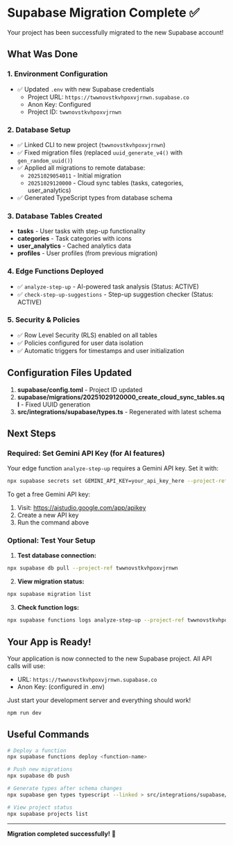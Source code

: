 # Supabase Migration Complete ✅

Your project has been successfully migrated to the new Supabase account!

## What Was Done

### 1. Environment Configuration
- ✅ Updated `.env` with new Supabase credentials
  - Project URL: `https://twwnovstkvhpoxvjrnwn.supabase.co`
  - Anon Key: Configured
  - Project ID: `twwnovstkvhpoxvjrnwn`

### 2. Database Setup
- ✅ Linked CLI to new project (`twwnovstkvhpoxvjrnwn`)
- ✅ Fixed migration files (replaced `uuid_generate_v4()` with `gen_random_uuid()`)
- ✅ Applied all migrations to remote database:
  - `20251029054011` - Initial migration
  - `20251029120000` - Cloud sync tables (tasks, categories, user_analytics)
- ✅ Generated TypeScript types from database schema

### 3. Database Tables Created
- **tasks** - User tasks with step-up functionality
- **categories** - Task categories with icons
- **user_analytics** - Cached analytics data
- **profiles** - User profiles (from previous migration)

### 4. Edge Functions Deployed
- ✅ `analyze-step-up` - AI-powered task analysis (Status: ACTIVE)
- ✅ `check-step-up-suggestions` - Step-up suggestion checker (Status: ACTIVE)

### 5. Security & Policies
- ✅ Row Level Security (RLS) enabled on all tables
- ✅ Policies configured for user data isolation
- ✅ Automatic triggers for timestamps and user initialization

## Configuration Files Updated

1. **supabase/config.toml** - Project ID updated
2. **supabase/migrations/20251029120000_create_cloud_sync_tables.sql** - Fixed UUID generation
3. **src/integrations/supabase/types.ts** - Regenerated with latest schema

## Next Steps

### Required: Set Gemini API Key (for AI features)
Your edge function `analyze-step-up` requires a Gemini API key. Set it with:

```bash
npx supabase secrets set GEMINI_API_KEY=your_api_key_here --project-ref twwnovstkvhpoxvjrnwn
```

To get a free Gemini API key:
1. Visit: https://aistudio.google.com/app/apikey
2. Create a new API key
3. Run the command above

### Optional: Test Your Setup

1. **Test database connection:**
```bash
npx supabase db pull --project-ref twwnovstkvhpoxvjrnwn
```

2. **View migration status:**
```bash
npx supabase migration list
```

3. **Check function logs:**
```bash
npx supabase functions logs analyze-step-up --project-ref twwnovstkvhpoxvjrnwn
```

## Your App is Ready!

Your application is now connected to the new Supabase project. All API calls will use:
- URL: `https://twwnovstkvhpoxvjrnwn.supabase.co`
- Anon Key: (configured in .env)

Just start your development server and everything should work!

```bash
npm run dev
```

## Useful Commands

```bash
# Deploy a function
npx supabase functions deploy <function-name>

# Push new migrations
npx supabase db push

# Generate types after schema changes
npx supabase gen types typescript --linked > src/integrations/supabase/types.ts

# View project status
npx supabase projects list
```

---

**Migration completed successfully!** 🎉
